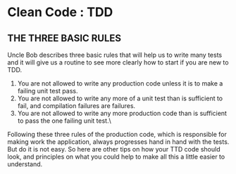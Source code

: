 # Clean Code : TDD

## THE THREE BASIC RULES

Uncle Bob describes three basic rules that will help us to write many tests and it will give us a routine to see more clearly how to start if you are new to TDD.
1. You are not allowed to write any production code unless it is to make a failing unit test pass.
2. You are not allowed to write any more of a unit test than is sufficient to fail, and compilation failures are failures.
3. You are not allowed to write any more production code than is sufficient to pass the one failing unit test.\

Following these three rules of the production code, which is responsible for making work the application, always progresses hand in hand with the tests. But do it is not easy. So here are other tips on how your TTD code should look, and principles on what you could help to make all this a little easier to understand.
